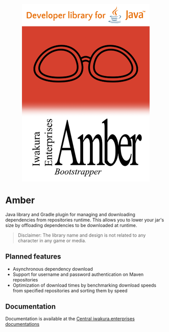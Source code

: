 <div align="center">
  <a href="https://docs.iwakura.enterprises/amber.html"><img width="400" src="amber-logo.png" /></a>
</div>

# Amber

Java library and Gradle plugin for managing and downloading dependencies from repositories runtime. This
allows you to lower your jar's size by offloading dependencies to be downloaded at runtime.

> Disclaimer: The library name and design is not related to any character in any game or media.

## Planned features

- Asynchronous dependency download
- Support for username and password authentication on Maven repositories
- Optimization of download times by benchmarking download speeds from specified repositories and sorting them by speed

## Documentation

Documentation is available at the
[Central iwakura.enterprises documentations](https://docs.iwakura.enterprises/amber.html)
